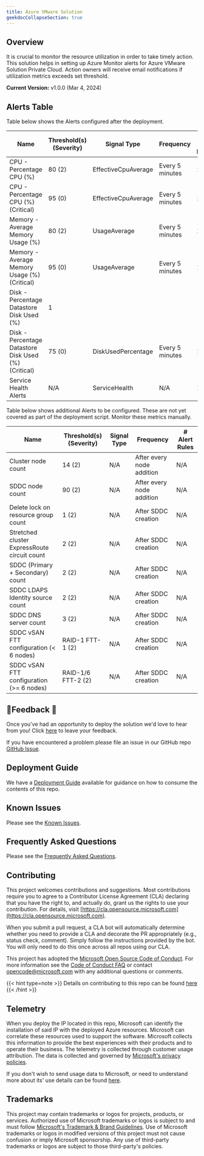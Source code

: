 ```yaml
---
title: Azure VMware Solution
geekdocCollapseSection: true
---
```


## Overview

It is crucial to monitor the resource utilization in order to take timely action. This solution helps in setting up Azure Monitor alerts for Azure VMware Solution Private Cloud. Action owners will receive email notifications if utilization metrics exceeds set threshold.

**Current Version:**
v1.0.0 (Mar 4, 2024)

## Alerts Table

Table below shows the Alerts configured after the deployment.

| Name                              | Threshold(s) (Severity) | Signal Type        | Frequency       | # Alert Rules |
|-----------------------------------|-------------------------|--------------------|-----------------|---------------|
| CPU - Percentage CPU (%)             | 80 (2)                  | EffectiveCpuAverage| Every 5 minutes | 1             |
| CPU - Percentage CPU (%) (Critical)  | 95 (0)                  | EffectiveCpuAverage| Every 5 minutes | 1             |
| Memory - Average Memory Usage (%)          | 80 (2)                  | UsageAverage       | Every 5 minutes | 1             |
| Memory - Average Memory Usage (%) (Critical) | 95 (0)                  | UsageAverage       | Every 5 minutes | 1             |
| Disk - Percentage Datastore Disk Used (%) | 1             |
| Disk - Percentage Datastore Disk Used (%) (Critical) | 75 (0)            | DiskUsedPercentage | Every 5 minutes | 1             |
| Service Health Alerts             | N/A                     | ServiceHealth      | N/A             | 1             |

Table below shows additional Alerts to be configured. These are not yet covered as part of the deployment script. Monitor these metrics manually.

| Name                              | Threshold(s) (Severity) | Signal Type        | Frequency       | # Alert Rules |
|-----------------------------------|-------------------------|--------------------|-----------------|---------------|
| Cluster node count             | 14 (2)                  | N/A| After every node addition | N/A             |
| SDDC node count             | 90 (2)                  | N/A| After every node addition | N/A             |
| Delete lock on resource group count             | 1 (2)                  | N/A| After SDDC creation | N/A             |
| Stretched cluster ExpressRoute circuit count             | 2 (2)                  | N/A| After SDDC creation | N/A             |
| SDDC (Primary + Secondary) count             | 2 (2)                  | N/A| After SDDC creation | N/A             |
| SDDC LDAPS Identity source count             | 2 (2)                  | N/A| After SDDC creation | N/A             |
| SDDC DNS server count             | 3 (2)                  | N/A| After SDDC creation | N/A             |
| SDDC vSAN FTT configuration (< 6 nodes)             | RAID-1 FTT-1 (2)                  | N/A| After SDDC creation | N/A             |
| SDDC vSAN FTT configuration (>= 6 nodes)             | RAID-1/6 FTT-2 (2)                  | N/A| After SDDC creation | N/A             |

## 📣Feedback 📣

Once you've had an opportunity to deploy the solution we'd love to hear from you! Click [here](https://aka.ms/alz/monitor/feedback) to leave your feedback.

If you have encountered a problem please file an issue in our GitHub repo [GitHub Issue](https://github.com/Azure/azure-monitor-baseline-alerts/issues).

## Deployment Guide

We have a [Deployment Guide](./deploy/deploy.md) available for guidance on how to consume the contents of this repo.

## Known Issues

Please see the [Known Issues](Known-Issues).

## Frequently Asked Questions

Please see the [Frequently Asked Questions](../avs/FAQ.md).

## Contributing

This project welcomes contributions and suggestions.
Most contributions require you to agree to a Contributor License Agreement (CLA)
declaring that you have the right to, and actually do, grant us the rights to use your contribution.
For details, visit [https://cla.opensource.microsoft.com](https://cla.opensource.microsoft.com).

When you submit a pull request, a CLA bot will automatically determine whether you need to provide
a CLA and decorate the PR appropriately (e.g., status check, comment).
Simply follow the instructions provided by the bot.
You will only need to do this once across all repos using our CLA.

This project has adopted the [Microsoft Open Source Code of Conduct](https://opensource.microsoft.com/codeofconduct/).
For more information see the [Code of Conduct FAQ](https://opensource.microsoft.com/codeofconduct/faq/) or
contact [opencode@microsoft.com](mailto:opencode@microsoft.com) with any additional questions or comments.

{{< hint type=note >}}
Details on contributing to this repo can be found [here](../../../contributing)
{{< /hint >}}

## Telemetry

When you deploy the IP located in this repo, Microsoft can identify the installation of said IP with the deployed Azure resources. Microsoft can correlate these resources used to support the software. Microsoft collects this information to provide the best experiences with their products and to operate their business. The telemetry is collected through customer usage attribution. The data is collected and governed by [Microsoft's privacy policies](https://www.microsoft.com/trustcenter).

If you don't wish to send usage data to Microsoft, or need to understand more about its' use details can be found [here](./Telemetry).

## Trademarks

This project may contain trademarks or logos for projects, products, or services.
Authorized use of Microsoft trademarks or logos is subject to and must follow
[Microsoft's Trademark & Brand Guidelines](https://www.microsoft.com/legal/intellectualproperty/trademarks/usage/general).
Use of Microsoft trademarks or logos in modified versions of this project must not cause confusion or imply Microsoft sponsorship.
Any use of third-party trademarks or logos are subject to those third-party's policies.
